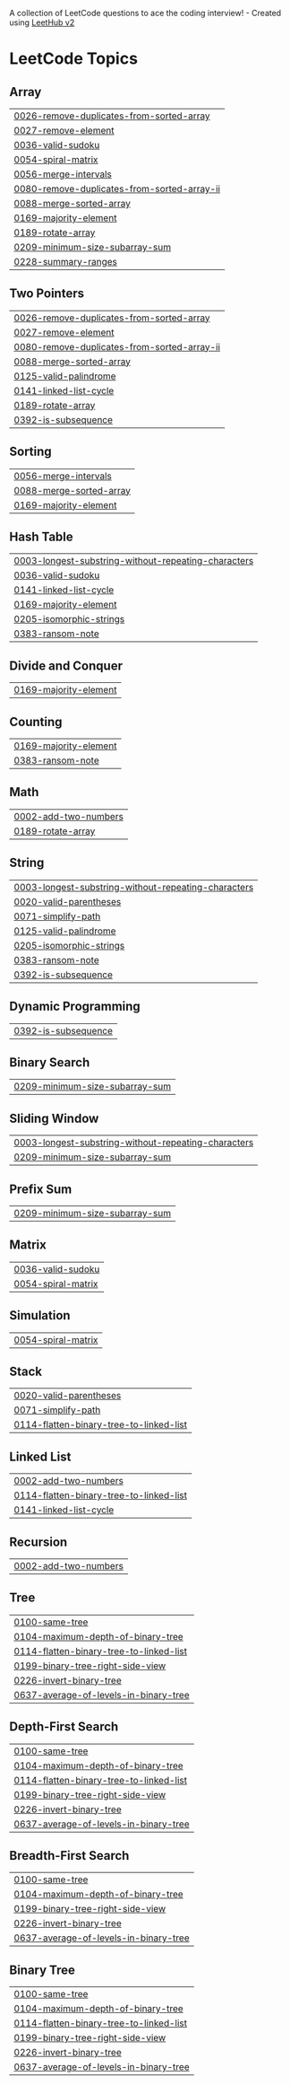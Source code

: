 A collection of LeetCode questions to ace the coding interview! - Created using [LeetHub v2](https://github.com/arunbhardwaj/LeetHub-2.0)
<!---LeetCode Topics Start-->
# LeetCode Topics
## Array
|  |
| ------- |
| [0026-remove-duplicates-from-sorted-array](https://github.com/LightVl/leetcode/tree/master/0026-remove-duplicates-from-sorted-array) |
| [0027-remove-element](https://github.com/LightVl/leetcode/tree/master/0027-remove-element) |
| [0036-valid-sudoku](https://github.com/LightVl/leetcode/tree/master/0036-valid-sudoku) |
| [0054-spiral-matrix](https://github.com/LightVl/leetcode/tree/master/0054-spiral-matrix) |
| [0056-merge-intervals](https://github.com/LightVl/leetcode/tree/master/0056-merge-intervals) |
| [0080-remove-duplicates-from-sorted-array-ii](https://github.com/LightVl/leetcode/tree/master/0080-remove-duplicates-from-sorted-array-ii) |
| [0088-merge-sorted-array](https://github.com/LightVl/leetcode/tree/master/0088-merge-sorted-array) |
| [0169-majority-element](https://github.com/LightVl/leetcode/tree/master/0169-majority-element) |
| [0189-rotate-array](https://github.com/LightVl/leetcode/tree/master/0189-rotate-array) |
| [0209-minimum-size-subarray-sum](https://github.com/LightVl/leetcode/tree/master/0209-minimum-size-subarray-sum) |
| [0228-summary-ranges](https://github.com/LightVl/leetcode/tree/master/0228-summary-ranges) |
## Two Pointers
|  |
| ------- |
| [0026-remove-duplicates-from-sorted-array](https://github.com/LightVl/leetcode/tree/master/0026-remove-duplicates-from-sorted-array) |
| [0027-remove-element](https://github.com/LightVl/leetcode/tree/master/0027-remove-element) |
| [0080-remove-duplicates-from-sorted-array-ii](https://github.com/LightVl/leetcode/tree/master/0080-remove-duplicates-from-sorted-array-ii) |
| [0088-merge-sorted-array](https://github.com/LightVl/leetcode/tree/master/0088-merge-sorted-array) |
| [0125-valid-palindrome](https://github.com/LightVl/leetcode/tree/master/0125-valid-palindrome) |
| [0141-linked-list-cycle](https://github.com/LightVl/leetcode/tree/master/0141-linked-list-cycle) |
| [0189-rotate-array](https://github.com/LightVl/leetcode/tree/master/0189-rotate-array) |
| [0392-is-subsequence](https://github.com/LightVl/leetcode/tree/master/0392-is-subsequence) |
## Sorting
|  |
| ------- |
| [0056-merge-intervals](https://github.com/LightVl/leetcode/tree/master/0056-merge-intervals) |
| [0088-merge-sorted-array](https://github.com/LightVl/leetcode/tree/master/0088-merge-sorted-array) |
| [0169-majority-element](https://github.com/LightVl/leetcode/tree/master/0169-majority-element) |
## Hash Table
|  |
| ------- |
| [0003-longest-substring-without-repeating-characters](https://github.com/LightVl/leetcode/tree/master/0003-longest-substring-without-repeating-characters) |
| [0036-valid-sudoku](https://github.com/LightVl/leetcode/tree/master/0036-valid-sudoku) |
| [0141-linked-list-cycle](https://github.com/LightVl/leetcode/tree/master/0141-linked-list-cycle) |
| [0169-majority-element](https://github.com/LightVl/leetcode/tree/master/0169-majority-element) |
| [0205-isomorphic-strings](https://github.com/LightVl/leetcode/tree/master/0205-isomorphic-strings) |
| [0383-ransom-note](https://github.com/LightVl/leetcode/tree/master/0383-ransom-note) |
## Divide and Conquer
|  |
| ------- |
| [0169-majority-element](https://github.com/LightVl/leetcode/tree/master/0169-majority-element) |
## Counting
|  |
| ------- |
| [0169-majority-element](https://github.com/LightVl/leetcode/tree/master/0169-majority-element) |
| [0383-ransom-note](https://github.com/LightVl/leetcode/tree/master/0383-ransom-note) |
## Math
|  |
| ------- |
| [0002-add-two-numbers](https://github.com/LightVl/leetcode/tree/master/0002-add-two-numbers) |
| [0189-rotate-array](https://github.com/LightVl/leetcode/tree/master/0189-rotate-array) |
## String
|  |
| ------- |
| [0003-longest-substring-without-repeating-characters](https://github.com/LightVl/leetcode/tree/master/0003-longest-substring-without-repeating-characters) |
| [0020-valid-parentheses](https://github.com/LightVl/leetcode/tree/master/0020-valid-parentheses) |
| [0071-simplify-path](https://github.com/LightVl/leetcode/tree/master/0071-simplify-path) |
| [0125-valid-palindrome](https://github.com/LightVl/leetcode/tree/master/0125-valid-palindrome) |
| [0205-isomorphic-strings](https://github.com/LightVl/leetcode/tree/master/0205-isomorphic-strings) |
| [0383-ransom-note](https://github.com/LightVl/leetcode/tree/master/0383-ransom-note) |
| [0392-is-subsequence](https://github.com/LightVl/leetcode/tree/master/0392-is-subsequence) |
## Dynamic Programming
|  |
| ------- |
| [0392-is-subsequence](https://github.com/LightVl/leetcode/tree/master/0392-is-subsequence) |
## Binary Search
|  |
| ------- |
| [0209-minimum-size-subarray-sum](https://github.com/LightVl/leetcode/tree/master/0209-minimum-size-subarray-sum) |
## Sliding Window
|  |
| ------- |
| [0003-longest-substring-without-repeating-characters](https://github.com/LightVl/leetcode/tree/master/0003-longest-substring-without-repeating-characters) |
| [0209-minimum-size-subarray-sum](https://github.com/LightVl/leetcode/tree/master/0209-minimum-size-subarray-sum) |
## Prefix Sum
|  |
| ------- |
| [0209-minimum-size-subarray-sum](https://github.com/LightVl/leetcode/tree/master/0209-minimum-size-subarray-sum) |
## Matrix
|  |
| ------- |
| [0036-valid-sudoku](https://github.com/LightVl/leetcode/tree/master/0036-valid-sudoku) |
| [0054-spiral-matrix](https://github.com/LightVl/leetcode/tree/master/0054-spiral-matrix) |
## Simulation
|  |
| ------- |
| [0054-spiral-matrix](https://github.com/LightVl/leetcode/tree/master/0054-spiral-matrix) |
## Stack
|  |
| ------- |
| [0020-valid-parentheses](https://github.com/LightVl/leetcode/tree/master/0020-valid-parentheses) |
| [0071-simplify-path](https://github.com/LightVl/leetcode/tree/master/0071-simplify-path) |
| [0114-flatten-binary-tree-to-linked-list](https://github.com/LightVl/leetcode/tree/master/0114-flatten-binary-tree-to-linked-list) |
## Linked List
|  |
| ------- |
| [0002-add-two-numbers](https://github.com/LightVl/leetcode/tree/master/0002-add-two-numbers) |
| [0114-flatten-binary-tree-to-linked-list](https://github.com/LightVl/leetcode/tree/master/0114-flatten-binary-tree-to-linked-list) |
| [0141-linked-list-cycle](https://github.com/LightVl/leetcode/tree/master/0141-linked-list-cycle) |
## Recursion
|  |
| ------- |
| [0002-add-two-numbers](https://github.com/LightVl/leetcode/tree/master/0002-add-two-numbers) |
## Tree
|  |
| ------- |
| [0100-same-tree](https://github.com/LightVl/leetcode/tree/master/0100-same-tree) |
| [0104-maximum-depth-of-binary-tree](https://github.com/LightVl/leetcode/tree/master/0104-maximum-depth-of-binary-tree) |
| [0114-flatten-binary-tree-to-linked-list](https://github.com/LightVl/leetcode/tree/master/0114-flatten-binary-tree-to-linked-list) |
| [0199-binary-tree-right-side-view](https://github.com/LightVl/leetcode/tree/master/0199-binary-tree-right-side-view) |
| [0226-invert-binary-tree](https://github.com/LightVl/leetcode/tree/master/0226-invert-binary-tree) |
| [0637-average-of-levels-in-binary-tree](https://github.com/LightVl/leetcode/tree/master/0637-average-of-levels-in-binary-tree) |
## Depth-First Search
|  |
| ------- |
| [0100-same-tree](https://github.com/LightVl/leetcode/tree/master/0100-same-tree) |
| [0104-maximum-depth-of-binary-tree](https://github.com/LightVl/leetcode/tree/master/0104-maximum-depth-of-binary-tree) |
| [0114-flatten-binary-tree-to-linked-list](https://github.com/LightVl/leetcode/tree/master/0114-flatten-binary-tree-to-linked-list) |
| [0199-binary-tree-right-side-view](https://github.com/LightVl/leetcode/tree/master/0199-binary-tree-right-side-view) |
| [0226-invert-binary-tree](https://github.com/LightVl/leetcode/tree/master/0226-invert-binary-tree) |
| [0637-average-of-levels-in-binary-tree](https://github.com/LightVl/leetcode/tree/master/0637-average-of-levels-in-binary-tree) |
## Breadth-First Search
|  |
| ------- |
| [0100-same-tree](https://github.com/LightVl/leetcode/tree/master/0100-same-tree) |
| [0104-maximum-depth-of-binary-tree](https://github.com/LightVl/leetcode/tree/master/0104-maximum-depth-of-binary-tree) |
| [0199-binary-tree-right-side-view](https://github.com/LightVl/leetcode/tree/master/0199-binary-tree-right-side-view) |
| [0226-invert-binary-tree](https://github.com/LightVl/leetcode/tree/master/0226-invert-binary-tree) |
| [0637-average-of-levels-in-binary-tree](https://github.com/LightVl/leetcode/tree/master/0637-average-of-levels-in-binary-tree) |
## Binary Tree
|  |
| ------- |
| [0100-same-tree](https://github.com/LightVl/leetcode/tree/master/0100-same-tree) |
| [0104-maximum-depth-of-binary-tree](https://github.com/LightVl/leetcode/tree/master/0104-maximum-depth-of-binary-tree) |
| [0114-flatten-binary-tree-to-linked-list](https://github.com/LightVl/leetcode/tree/master/0114-flatten-binary-tree-to-linked-list) |
| [0199-binary-tree-right-side-view](https://github.com/LightVl/leetcode/tree/master/0199-binary-tree-right-side-view) |
| [0226-invert-binary-tree](https://github.com/LightVl/leetcode/tree/master/0226-invert-binary-tree) |
| [0637-average-of-levels-in-binary-tree](https://github.com/LightVl/leetcode/tree/master/0637-average-of-levels-in-binary-tree) |
<!---LeetCode Topics End-->